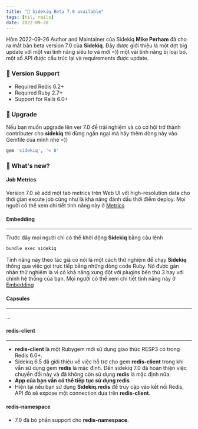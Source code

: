 ```yaml
---
title: "🥋 Sidekiq Beta 7.0 available"
tags: [til, rails]
date: 2022-09-28
---
```


Hôm 2022-09-26 Author and Maintainer của Sidekiq **Mike Perham** đã cho ra mắt bản beta version 7.0 của **Sidekiq**. Đây được giới thiệu là một đợt big update với một vài tính năng siêu to và mới =)) một vài tính năng bị loại bỏ, một số API được cấu trúc lại và requirements được update.

### 🌿 Version Support
- Required Redis 6.2+
- Required Ruby 2.7+
- Support for Rails 6.0+

### 🌿 Upgrade
Nếu bạn muốn upgrade lên ver 7.0 để trải nghiệm và có cơ hội trở thành contributer cho **sidekiq** thì đừng ngần ngại mà hãy thêm dòng này vào Gemfile của mình nhé =))
```ruby
gem 'sidekiq', '< 8'
```

### 🌿 What's new?

#### Job Metrics
Version 7.0 sẽ add một tab metrics trên Web UI với high-resolution data cho thời gian excute job cũng như là khả năng đánh dấu thời điểm deploy. 
Mọi người có thể xem chi tiết tính năng này ở [Metrics](https://github.com/mperham/sidekiq/wiki/Metrics) 

#### Embedding
---
Trước đây mọi người chỉ có thể khởi động **Sidekiq** bằng câu lệnh 
```sh
bundle exec sidekiq
```
Tính năng này theo tác giả có nói là một cách thử nghiệm để chạy **Sidekiq** thông qua việc gọi trực tiếp bằng những dòng code Ruby. Nó được gán nhãn thử nghiệm là vì có khả năng xung đột với plugins bên thứ 3 hay với chính hệ thống của bạn.
Mọi người có thể xem chi tiết tính năng này ở [Embedding](https://github.com/mperham/sidekiq/wiki/Embedding)

#### Capsules
---
...

#### redis-client
---
- **redis-client** là một Rubygem mới sử dụng giao thức RESP3 có trong Redis 6.0+.
- Sidekiq 6.5 đã giới thiệu về việc hỗ trợ cho gem **redis-client**  trong khi vẫn sử dụng gem **redis** là mặc định. Đến sidekiq 7.0 đã hoàn thiện việc chuyển đổi này và đã không còn sử dụng **redis** là mặc định nữa.
- **App của bạn vẫn có thể tiếp tục sử dụng redis**. 
- Hiện tại nếu bạn sử dụng **Sidekiq.redis** để truy cập vào kết nối Redis, API đó sẽ expose một connection dựa trên **redis-client**.

#### redis-namespace
- 7.0 đã bỏ phần support cho **redis-namespace**. 

